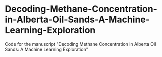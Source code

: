 # Decoding-Methane-Concentration-in-Alberta-Oil-Sands-A-Machine-Learning-Exploration
Code for the manuscript "Decoding Methane Concentration in Alberta Oil Sands: A Machine Learning Exploration"


